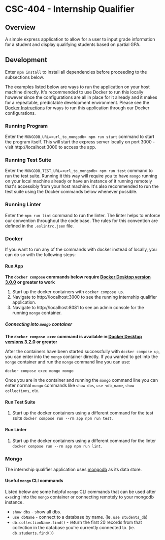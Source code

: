 # CSC-404 - Internship Qualifier

## Overview

A simple express application to allow for a user to input grade information for a student and display qualifying students based on partial GPA.

## Development

Enter `npm install` to install all dependencies before proceeding to the subsections below.

The examples listed below are ways to run the application on your host machine directly.  It's recommended to use Docker to run this locally however since the configurations are all in place for it already and it makes for a repeatable, predictable development environment.  Please see the [Docker Instructions](#docker) for ways to run this application through our Docker configurations.

### Running Program

Enter the `MONGODB_URL=<url_to_mongodb> npm run start` command to start the program itself.  This will start the express server locally on port 3000 - visit http://localhost:3000 to access the app.

### Running Test Suite

Enter the `MONGODB_TEST_URL=<url_to_mongodb> npm run test` command to run the test suite.  Running it this way will require you to have `mongo` running on your local machine already or have an instance of it running remotely that's accessibly from your host machine.  It's also recommended to run the test suite using the Docker commands below whenever possible.

### Running Linter

Enter the `npm run lint` command to run the linter.  The linter helps to enforce our convention throughout the code base.  The rules for this convention are defined in the `.eslintrc.json` file.

### Docker

If you want to run any of the commands with docker instead of locally, you can do so with the following steps:

#### Run App

**The `docker compose` commands below require [Docker Desktop version 3.0.0](https://docs.docker.com/docker-for-mac/release-notes/#docker-desktop-300) or greater to work**

1. Start up the docker containers with `docker compose up`.
2. Navigate to http://localhost:3000 to see the running internship qualifier application.
3. Navigate to http://localhost:8081 to see an admin console for the running `mongo` container.

##### Connecting into `mongo` container

**The `docker compose exec` command is available in [Docker Desktop versions 3.2.0](https://docs.docker.com/docker-for-mac/release-notes/#docker-desktop-320) or greater**

After the containers have been started successfully with `docker compose up`, you can enter into the `mongo` container directly.  If you wanted to get into the `mongo` container and run the `mongo` command line you can use:

`docker compose exec mongo mongo`

Once you are in the container and running the `mongo` command line you can enter normal `mongo` commands like `show dbs`, `use <db_name`, `show collections`, etc.

#### Run Test Suite

1. Start up the docker containers using a different command for the test suite `docker compose run --rm app npm run test`.

#### Run Linter

1. Start up the docker containers using a different command for the linter `docker compose run --rm app npm run lint`.

### Mongo

The internship qualifier application uses [mongodb](https://www.mongodb.com/2) as its data store.

#### Useful `mongo` CLI commands

Listed below are some helpful `mongo` CLI commands that can be used after `exec`ing into the `mongo` container or connecting remotely to your mongodb instance.

- `show dbs` - show all dbs.
- `use dbName` - connect to a database by name. (ie. `use students_db`)
- `db.collectionName.find()` - return the first 20 records from that collection in the database you're currently connected to. (ie. `db.students.find()`)
